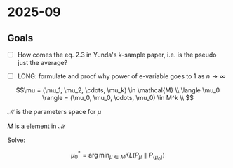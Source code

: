 # 2025-09

## Goals

* [ ] How comes the eq. 2.3 in Yunda's k-sample paper, i.e. is the pseudo just the average?
* [ ] LONG: formulate and proof why power of e-variable goes to 1 as $n \to \infty$


```math
\mu = (\mu_1, \mu_2, \cdots, \mu_k) \in \mathcal{M} \\

\langle \mu_0 \rangle = (\mu_0, \mu_0, \cdots, \mu_0) \in M^k \\

```

$\mathcal{M}$ is the parameters space for $\mu$

$M$ is a element in $\mathcal{M}$

Solve:

```math
\mu^*_0 = \arg\min_{\mu \in M} KL(P_{\mu} \parallel P_{\langle \mu_0 \rangle})
```